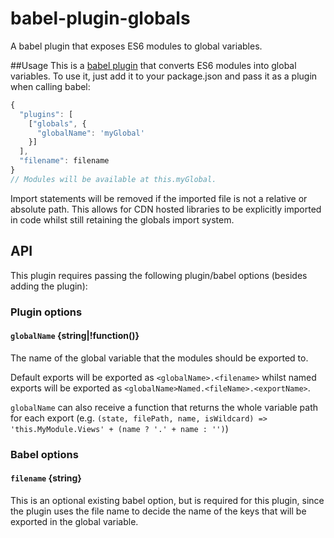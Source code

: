 babel-plugin-globals
===================================

A babel plugin that exposes ES6 modules to global variables.

##Usage
This is a [babel plugin](https://babeljs.io/docs/advanced/plugins/) that converts ES6 modules into global variables. To use it, just add it to your package.json and pass it as a plugin when calling babel:

```javascript
{
  "plugins": [
    ["globals", {
      "globalName": 'myGlobal'
    }]
  ],
  "filename": filename
}
// Modules will be available at this.myGlobal.
```

Import statements will be removed if the imported file is not a relative or absolute path.
This allows for CDN hosted libraries to be explicitly imported in code whilst still retaining the globals import system.

## API
This plugin requires passing the following plugin/babel options (besides adding the plugin):

### Plugin options

#### `globalName` **{string|!function()}**

The name of the global variable that the modules should be exported to.

Default exports will be exported as `<globalName>.<filename>` whilst named exports will be exported as
`<globalName>Named.<fileName>.<exportName>`.

`globalName` can also receive a function that returns the whole variable path for each export (e.g. `(state, filePath, name, isWildcard) => 'this.MyModule.Views' + (name ? '.' + name : '')`)

### Babel options

#### `filename` **{string}**

This is an optional existing babel option, but is required for this plugin, since the plugin uses the file name to decide the name of the keys that will be exported in the global variable.
